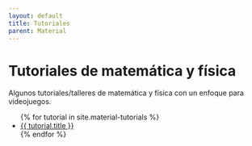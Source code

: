 ```yaml
---
layout: default
title: Tutoriales
parent: Material
---
```


# Tutoriales de matemática y física

Algunos tutoriales/talleres de matemática y física con un enfoque para videojuegos.

<ul>
  {% for tutorial in site.material-tutorials %}
    <li>
      <a href="{{ tutorial.url }}">{{ tutorial.title }}</a>
    </li>
  {% endfor %}
</ul>
